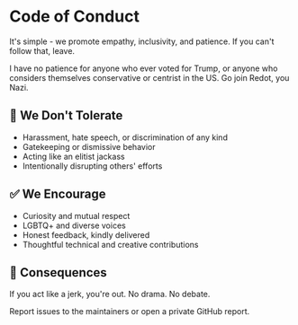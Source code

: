 # Code of Conduct

It's simple - we promote empathy, inclusivity, and patience. If you can't follow that, leave.

I have no patience for anyone who ever voted for Trump, or anyone who considers themselves conservative or centrist in the US. Go join Redot, you Nazi.

## 🚫 We Don't Tolerate

- Harassment, hate speech, or discrimination of any kind
- Gatekeeping or dismissive behavior
- Acting like an elitist jackass
- Intentionally disrupting others' efforts

## ✅ We Encourage

- Curiosity and mutual respect
- LGBTQ+ and diverse voices
- Honest feedback, kindly delivered
- Thoughtful technical and creative contributions

## 🧹 Consequences

If you act like a jerk, you're out. No drama. No debate.

Report issues to the maintainers or open a private GitHub report.
